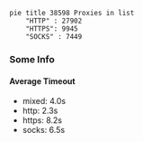 
```mermaid
pie title 38598 Proxies in list
    "HTTP" : 27902
    "HTTPS": 9945
    "SOCKS" : 7449
```

### Some Info
#### Average Timeout

- mixed: 4.0s
- http: 2.3s
- https: 8.2s
- socks: 6.5s
